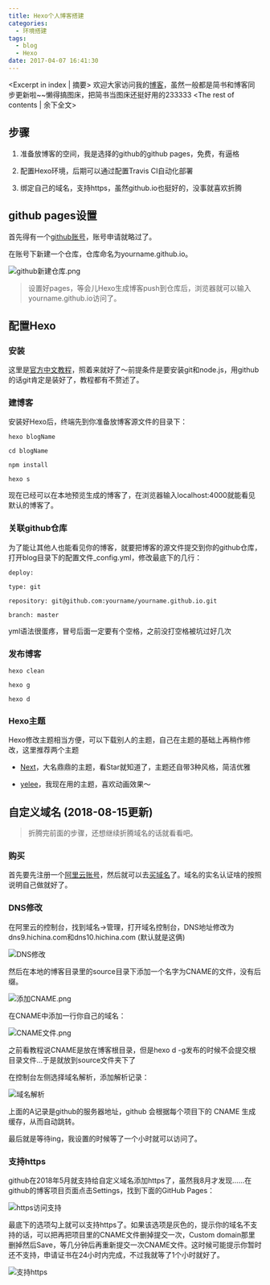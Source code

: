 ```yaml
---
title: Hexo个人博客搭建
categories:
  - 环境搭建
tags:
  - blog
  - Hexo
date: 2017-04-07 16:41:30
---
```


<Excerpt in index | 摘要> 
欢迎大家访问我的[博客](https://longxuan.ren)，虽然一般都是简书和博客同步更新啦~~懒得搞图床，把简书当图床还挺好用的233333<!-- more -->
<The rest of contents | 余下全文>


## 步骤

1. 准备放博客的空间，我是选择的github的github pages，免费，有逼格

2. 配置Hexo环境，后期可以通过配置Travis CI自动化部署

3. 绑定自己的域名，支持https，虽然github.io也挺好的，没事就喜欢折腾

## github pages设置

首先得有一个[github账号](https://github.com)，账号申请就略过了。

在账号下新建一个仓库，仓库命名为yourname.github.io。

![github新建仓库.png](https://upload-images.jianshu.io/upload_images/2756183-2f7eb03ffa9cda64.png?imageMogr2/auto-orient/strip%7CimageView2/2/w/1240)

> 设置好pages，等会儿Hexo生成博客push到仓库后，浏览器就可以输入yourname.github.io访问了。

## 配置Hexo

### 安装

这里是[官方中文教程](https://hexo.io/zh-cn/docs/)，照着来就好了～前提条件是要安装git和node.js，用github的话git肯定是装好了，教程都有不赘述了。

### 建博客

安装好Hexo后，终端先到你准备放博客源文件的目录下：

```
hexo blogName

cd blogName

npm install

hexo s
```

现在已经可以在本地预览生成的博客了，在浏览器输入localhost:4000就能看见默认的博客了。

### 关联github仓库

为了能让其他人也能看见你的博客，就要把博客的源文件提交到你的github仓库，打开blog目录下的配置文件_config.yml，修改最底下的几行：

```
deploy:

type: git

repository: git@github.com:yourname/yourname.github.io.git

branch: master
```

yml语法很蛋疼，冒号后面一定要有个空格，之前没打空格被坑过好几次

### 发布博客

```
hexo clean

hexo g

hexo d
```

### Hexo主题

Hexo修改主题相当方便，可以下载别人的主题，自己在主题的基础上再稍作修改，这里推荐两个主题

- [Next](https://github.com/iissnan/hexo-theme-next)，大名鼎鼎的主题，看Star就知道了，主题还自带3种风格，简洁优雅

- [yelee](https://github.com/MOxFIVE/hexo-theme-yelee)，我现在用的主题，喜欢动画效果～

## 自定义域名 (2018-08-15更新)

> 折腾完前面的步骤，还想继续折腾域名的话就看看吧。

### 购买

首先要先注册一个[阿里云账号](https://www.aliyun.com)，然后就可以去[买域名](https://wanwang.aliyun.com)了。域名的实名认证啥的按照说明自己做就好了。

### DNS修改

在阿里云的控制台，找到域名->管理，打开域名控制台，DNS地址修改为dns9.hichina.com和dns10.hichina.com (默认就是这俩)

![DNS修改](https://upload-images.jianshu.io/upload_images/2756183-db117749baf12430.png?imageMogr2/auto-orient/strip%7CimageView2/2/w/1240)

然后在本地的博客目录里的source目录下添加一个名字为CNAME的文件，没有后缀。

![添加CNAME.png](https://upload-images.jianshu.io/upload_images/2756183-5e0448b6ef186910.png?imageMogr2/auto-orient/strip%7CimageView2/2/w/1240)

在CNAME中添加一行你自己的域名：

![CNAME文件.png](https://upload-images.jianshu.io/upload_images/2756183-435cca9cf4dac131.png?imageMogr2/auto-orient/strip%7CimageView2/2/w/1240)

之前看教程说CNAME是放在博客根目录，但是hexo d -g发布的时候不会提交根目录文件...于是就放到source文件夹下了

在控制台左侧选择域名解析，添加解析记录：

![域名解析](https://upload-images.jianshu.io/upload_images/2756183-2c90cd84e854bafc.png?imageMogr2/auto-orient/strip%7CimageView2/2/w/1240)

上面的A记录是github的服务器地址，github 会根据每个项目下的 CNAME 生成缓存，从而自动跳转。

最后就是等待ing，我设置的时候等了一个小时就可以访问了。

### 支持https
github在2018年5月就支持给自定义域名添加https了，虽然我8月才发现......在github的博客项目页面点击Settings，找到下面的GitHub Pages：

![https访问支持](https://upload-images.jianshu.io/upload_images/2756183-f4f566be4891a546.png?imageMogr2/auto-orient/strip%7CimageView2/2/w/1240)

最底下的选项勾上就可以支持https了。如果该选项是灰色的，提示你的域名不支持的话，可以把再把项目里的CNAME文件删掉提交一次，Custom domain那里删掉然后Save，等几分钟后再重新提交一次CNAME文件。这时候可能提示你暂时还不支持，申请证书在24小时内完成，不过我就等了1个小时就好了。

![支持https](https://upload-images.jianshu.io/upload_images/2756183-2a46fd24441c4b38.png?imageMogr2/auto-orient/strip%7CimageView2/2/w/1240)

